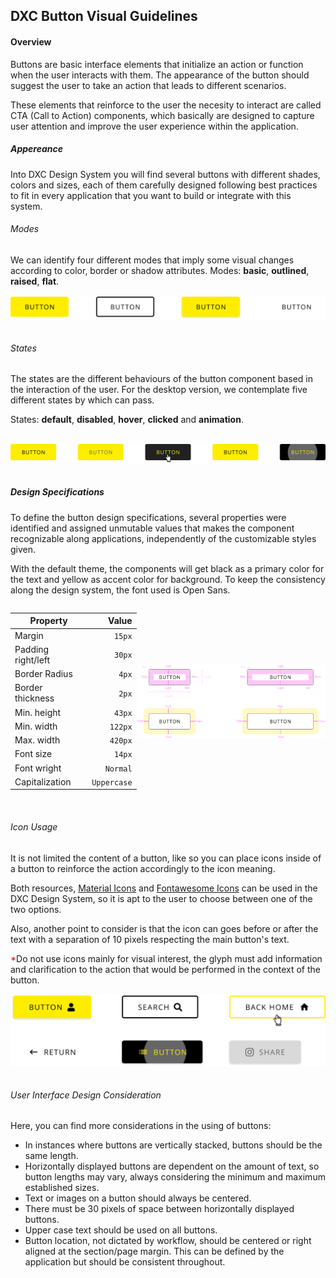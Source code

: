 ## DXC Button Visual Guidelines

#### Overview

Buttons are basic interface elements that initialize an action or function when the user interacts with them. The appearance of the button should suggest the user to take an action that leads to different scenarios.

These elements that reinforce to the user the necesity to interact are called CTA (Call to Action) components, which basically are designed to capture user attention and improve the user experience within the application.
<br>

##### *Appereance*

Into DXC Design System you will find several buttons with different shades, colors and sizes, each of them carefully designed following best practices to fit in every application that you want to build or integrate with this system.
<br>

###### Modes

We can identify four different modes that imply some visual changes according to color, border or shadow attributes.
Modes: __basic__, __outlined__, __raised__, __flat__.
<br>
<div style="display: flex; justify-content: center;">
<img src="images/button_modes.svg" alt="Button modes example">
</div>
<br>

###### States

The states are the different behaviours of the button component based in the interaction of the user.
For the desktop version, we contemplate five different states by which can pass.

States: __default__, __disabled__, __hover__, __clicked__ and __animation__.  
<br>
<div style="display: flex; justify-content: center;">
<img src="images/button_states.svg" alt="Button states example">
</div>
<br>

##### *Design Specifications*

To define the button design specifications, several properties were identified and assigned unmutable values ​​that makes the component recognizable along applications, independently of the customizable styles given.

With the default theme, the components will get black as a primary color for the text and yellow as accent color for background. To keep the consistency along the design system, the font used is Open Sans.

<div style="display: flex; align-items: center;"> 

| Property           | Value|
|--------------------|------:|
| Margin            | `15px` |
| Padding right/left | `30px` |
| Border Radius | `4px` |
| Border thickness| `2px` |
| Min. height| `43px` |
| Min. width| `122px` |
| Max. width| `420px` |
| Font size| `14px` |
| Font wright| `Normal` |
| Capitalization | `Uppercase` |

<img src="images/button_specs.svg" style="width: 60%">

</div>
<br>

###### Icon Usage

It is not limited the content of a button, like so you can place icons inside of a button to reinforce the action accordingly to the icon meaning.

Both resources, [Material Icons](https://material.io/tools/icons) and [Fontawesome Icons](https://fontawesome.com/icons) can be used in the DXC Design System, so it is apt to the user to choose between one of the two options.

Also, another point to consider is that the icon can goes before or after the text with a separation of 10 pixels respecting the main button's text.

<span style="color: red">*</span>Do not use icons mainly for visual interest, the glyph must add information and clarification to the action that would be performed in the context of the button.
<br>

<div style="display: flex; justify-content: center;">
<img src="images/button_icon.svg" alt="Button with icon examples">
</div>

<br>

###### User Interface Design Consideration

Here, you can find more considerations in the using of buttons:

- In instances where buttons are vertically stacked, buttons should be the same length.
- Horizontally displayed buttons are dependent on the amount of text, so button lengths may vary, always considering the minimum and maximum established sizes.
- Text or images on a button should always be centered.
- There must be 30 pixels of space between horizontally displayed buttons.
- Upper case text should be used on all buttons.
- Button location, not dictated by workflow, should be centered or right aligned at the section/page margin. This can be defined by the application but should be consistent throughout.

